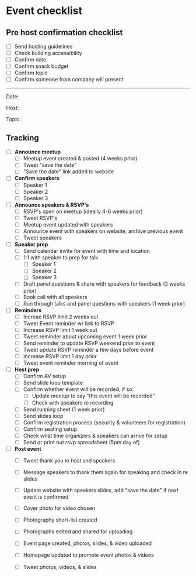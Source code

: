 # Event checklist

## Pre host confirmation checklist
- [ ] Send hosting guidelines
- [ ] Check building accessibility
- [ ] Confirm date
- [ ] Confirm snack budget
- [ ] Confirm topic
- [ ] Confirm someone from company will present

---

Date:

Host:

Topic:

## Tracking
- [ ] **Announce meetup**
  - [ ] Meetup event created & posted (4 weeks prior)
  - [ ] Tweet "save the date"
  - [ ] "Save the date" link added to website
- [ ] **Confirm speakers**
  - [ ] Speaker 1
  - [ ] Speaker 2
  - [ ] Speaker 3
- [ ] **Announce speakers & RSVP's**
  - [ ] RSVP's open on meetup (ideally 4-6 weeks prior)
  - [ ] Tweet RSVP's
  - [ ] Meetup event updated with speakers
  - [ ] Announce event with speakers on website, archive previous event
  - [ ] Tweet speakers
- [ ] **Speaker prep**
  - [ ] Send calendar invite for event with time and location
  - [ ] 1:1 with speaker to prep for talk
    - [ ] Speaker 1
    - [ ] Speaker 2
    - [ ] Speaker 3
  - [ ] Draft panel questions & share with speakers for feedback (2 weeks prior)
  - [ ] Book call with all speakers
  - [ ] Run through talks and panel questions with speakers (1 week prior)
- [ ] **Reminders**
  - [ ] Increae RSVP limit 2 weeks out
  - [ ] Tweet Event reminder w/ link to RSVP
  - [ ] Increase RSVP limit 1 week out
  - [ ] Tweet reminder about upcoming event 1 week prior
  - [ ] Send reminder to update RSVP weekend prior to event
  - [ ] Tweet update RSVP reminder a few days before event
  - [ ] Increase RSVP limit 1 day prior
  - [ ] Tweet event reminder morning of event
- [ ] **Host prep**
  - [ ] Confirm AV setup
  - [ ] Send slide loop template
  - [ ] Confirm whether event will be recorded, if so:
    - [ ] Update meetup to say "this event will be recorded"
    - [ ] Check with speakers re recording
  - [ ] Send running sheet (1 week prior)
  - [ ] Send slides loop
  - [ ] Confirm registration process (security & volunteers for registration)
  - [ ] Confirm seating setup
  - [ ] Check what time organizers & speakers can arrive for setup
  - [ ] Send or print out rsvp spreadsheet (5pm day of)
- [ ] **Post event**
  - [ ] Tweet thank you to host and speakers
  - [ ] Message speakers to thank them again for speaking and check in re slides
  - [ ] Update website with speakers slides, add "save the date" if next event is confirmed
  - [ ] Cover photo for video chosen
  - [ ] Photography short-list created
  - [ ] Photographs edited and shared for uploading
  - [ ] Event page created, photos, slides, & video uploaded
  - [ ] Homepage updated to promote event photos & videos
  - [ ] Tweet photos, videos, & slides




